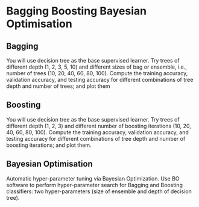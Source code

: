 # Bagging Boosting Bayesian Optimisation

## Bagging

You will use decision tree as the base supervised learner. Try trees of different depth (1, 2, 3, 5, 10) and different sizes of bag or ensemble, i.e., number of trees (10, 20, 40, 60, 80, 100). Compute the training accuracy, validation accuracy, and testing accuracy for different combinations of tree depth and number of trees; and plot them

## Boosting

You will use decision tree as the base supervised learner. Try trees of different depth (1, 2, 3) and different number of boosting iterations (10, 20, 40, 60, 80, 100). Compute the training accuracy, validation accuracy, and testing accuracy for different combinations of tree depth and number of boosting iterations; and plot them.

## Bayesian Optimisation

Automatic hyper-parameter tuning via Bayesian Optimization. Use BO software to perform hyper-parameter search for Bagging and Boosting classifiers: two hyper-parameters (size of ensemble and depth of decision tree).
